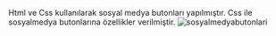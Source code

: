 Html ve Css kullanılarak sosyal medya butonları yapılmıştır. Css ile sosyalmedya butonlarına özellikler verilmiştir.
![sosyalmedyabutonlari](https://github.com/GuneyBydmr/Html-Css/assets/70821969/f80297b9-65ac-44e2-9f3d-4c3573520477)
